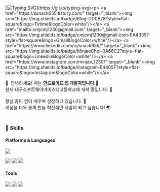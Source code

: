 [![Typing SVG](https://readme-typing-svg.herokuapp.com?font=Outfit&color=%23F7B122&center=true&vCenter=true&lines=%EC%95%88%EB%85%95%ED%95%98%EC%84%B8%EC%9A%94!+%EC%B5%9C%EB%AF%BC%EC%9E%AC%EC%9E%85%EB%8B%88%EB%8B%A4!!)](https://git.io/typing-svg)<p>
  <a href="https://ssnack655.tistory.com/" target="_blank"><img src="https://img.shields.io/badge/Blog-DD0B78?style=flat-square&logo=Tvtime&logoColor=white"/></a>
  <a href="mailto:cmjcmj1230@gmail.com" target="_blank"><img src="https://img.shields.io/badge/cmjcmj1230@gmail.com-EA4335?style=flat-square&logo=Gmail&logoColor=white"/></a>
  <a href="https://www.linkedin.com/in/snack655/" target="_blank"><img src="https://img.shields.io/badge/MinjaeChoi-0A66C2?style=flat-square&logo=Linkedin&logoColor=white"/></a>
  <a href="https://www.instagram.com/minjae_1230/" target="_blank"><img src="https://img.shields.io/badge/instagram-E4405F?style=flat-square&logo=Instagram&logoColor=white"/></a>
</p>

<p>
  👋&nbsp; 안녕하세요! 저는 <b>안드로이드 앱 개발자입니다.</b>📱<br/>
  현재 대구소프트웨어마이스터고등학교에 재학 중입니다. 🏫<br/><br/>
  항상 끊이 없이 배우며 성장하고 있습니다. 💪<br/>
  세상을 더욱 좋게 만들 혁신적인 사람이 되고 싶습니다! 🌏 <br/><br/>
</p>

### 💪 Skills
#### Platforms & Languages
<p>
  <img src="https://img.shields.io/badge/Android-3DDC84?style=flat-square&logo=Android&logoColor=white"/>
</p>
<p>
  <img src="https://img.shields.io/badge/Kotlin-0095D5?style=flat-square&logo=Kotlin&logoColor=white"/> 
  <img src="https://img.shields.io/badge/Java-007396?style=flat-square&logo=Java&logoColor=white"/>
  <img src="https://img.shields.io/badge/C-3178C6?style=flat-square&logo=C&logoColor=white"/>
</p>

#### Tools
<p>
  <img src="https://img.shields.io/badge/ReactiveX-B7178C?style=flat-square&logo=ReactiveX&logoColor=white"/>
  <img src="https://img.shields.io/badge/Firebase-FFCA28?style=flat-square&logo=Firebase&logoColor=black"/>
  <img src="https://img.shields.io/badge/Github-000000?style=flat-square&logo=Github&logoColor=white"/>
</p>
